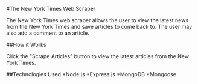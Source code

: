 #The New York Times Web Scraper

The New York Times web scraper allows the user to view the latest news from the New York Times and save articles to come back to.  The user may also add a comment to an article.  

##How it Works

Click the "Scrape Articles" button to view the latest articles from the New York Times.

##Technologies Used
*Node.js
*Express.js
*MongoDB
*Mongoose
